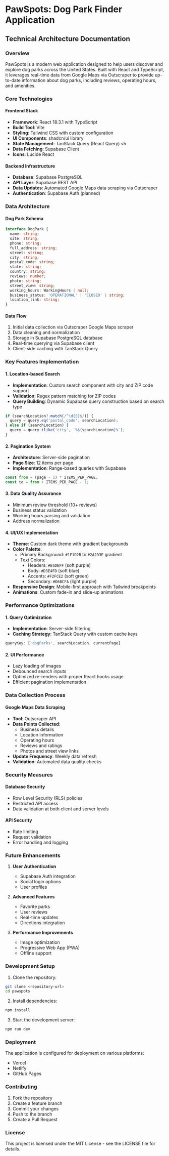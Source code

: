 
# PawSpots: Dog Park Finder Application

## Technical Architecture Documentation

### Overview
PawSpots is a modern web application designed to help users discover and explore dog parks across the United States. Built with React and TypeScript, it leverages real-time data from Google Maps via Outscraper to provide up-to-date information about dog parks, including reviews, operating hours, and amenities.

### Core Technologies

#### Frontend Stack
- **Framework**: React 18.3.1 with TypeScript
- **Build Tool**: Vite
- **Styling**: Tailwind CSS with custom configuration
- **UI Components**: shadcn/ui library
- **State Management**: TanStack Query (React Query) v5
- **Data Fetching**: Supabase Client
- **Icons**: Lucide React

#### Backend Infrastructure
- **Database**: Supabase PostgreSQL
- **API Layer**: Supabase REST API
- **Data Updates**: Automated Google Maps data scraping via Outscraper
- **Authentication**: Supabase Auth (planned)

### Data Architecture

#### Dog Park Schema
```typescript
interface DogPark {
  name: string;
  site: string;
  phone: string;
  full_address: string;
  street: string;
  city: string;
  postal_code: string;
  state: string;
  country: string;
  reviews: number;
  photo: string;
  street_view: string;
  working_hours: WorkingHours | null;
  business_status: 'OPERATIONAL' | 'CLOSED' | string;
  location_link: string;
}
```

#### Data Flow
1. Initial data collection via Outscraper Google Maps scraper
2. Data cleaning and normalization
3. Storage in Supabase PostgreSQL database
4. Real-time querying via Supabase client
5. Client-side caching with TanStack Query

### Key Features Implementation

#### 1. Location-based Search
- **Implementation**: Custom search component with city and ZIP code support
- **Validation**: Regex pattern matching for ZIP codes
- **Query Building**: Dynamic Supabase query construction based on search type
```typescript
if (searchLocation?.match(/^\d{5}$/)) {
  query = query.eq('postal_code', searchLocation);
} else if (searchLocation) {
  query = query.ilike('city', `%${searchLocation}%`);
}
```

#### 2. Pagination System
- **Architecture**: Server-side pagination
- **Page Size**: 12 items per page
- **Implementation**: Range-based queries with Supabase
```typescript
const from = (page - 1) * ITEMS_PER_PAGE;
const to = from + ITEMS_PER_PAGE - 1;
```

#### 3. Data Quality Assurance
- Minimum review threshold (10+ reviews)
- Business status validation
- Working hours parsing and validation
- Address normalization

#### 4. UI/UX Implementation
- **Theme**: Custom dark theme with gradient backgrounds
- **Color Palette**:
  - Primary Background: `#1F1D2B` to `#2A2D3E` gradient
  - Text Colors: 
    - Headers: `#E5DEFF` (soft purple)
    - Body: `#D3E4FD` (soft blue)
    - Accents: `#F2FCE2` (soft green)
    - Secondary: `#D6BCFA` (light purple)
- **Responsive Design**: Mobile-first approach with Tailwind breakpoints
- **Animations**: Custom fade-in and slide-up animations

### Performance Optimizations

#### 1. Query Optimization
- **Implementation**: Server-side filtering
- **Caching Strategy**: TanStack Query with custom cache keys
```typescript
queryKey: ['dogParks', searchLocation, currentPage]
```

#### 2. UI Performance
- Lazy loading of images
- Debounced search inputs
- Optimized re-renders with proper React hooks usage
- Efficient pagination implementation

### Data Collection Process

#### Google Maps Data Scraping
- **Tool**: Outscraper API
- **Data Points Collected**:
  - Business details
  - Location information
  - Operating hours
  - Reviews and ratings
  - Photos and street view links
- **Update Frequency**: Weekly data refresh
- **Validation**: Automated data quality checks

### Security Measures

#### Database Security
- Row Level Security (RLS) policies
- Restricted API access
- Data validation at both client and server levels

#### API Security
- Rate limiting
- Request validation
- Error handling and logging

### Future Enhancements

1. **User Authentication**
   - Supabase Auth integration
   - Social login options
   - User profiles

2. **Advanced Features**
   - Favorite parks
   - User reviews
   - Real-time updates
   - Directions integration

3. **Performance Improvements**
   - Image optimization
   - Progressive Web App (PWA)
   - Offline support

### Development Setup

1. Clone the repository:
```bash
git clone <repository-url>
cd pawspots
```

2. Install dependencies:
```bash
npm install
```

3. Start the development server:
```bash
npm run dev
```

### Deployment

The application is configured for deployment on various platforms:
- Vercel
- Netlify
- GitHub Pages

### Contributing

1. Fork the repository
2. Create a feature branch
3. Commit your changes
4. Push to the branch
5. Create a Pull Request

### License

This project is licensed under the MIT License - see the LICENSE file for details.
